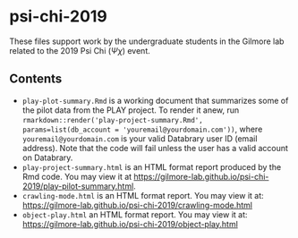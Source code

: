 # psi-chi-2019

These files support work by the undergraduate students in the Gilmore lab related to the 2019 Psi Chi ($\Psi\chi$) event.

## Contents

- `play-plot-summary.Rmd` is a working document that summarizes some of the pilot data from the PLAY project. 
To render it anew, run `rmarkdown::render('play-project-summary.Rmd', params=list(db_account = 'youremail@yourdomain.com'))`, where `youremail@yourdomain.com` is your valid Databrary user ID (email address).
Note that the code will fail unless the user has a valid account on Databrary.
- `play-project-summary.html` is an HTML format report produced by the Rmd code. You may view it at <https://gilmore-lab.github.io/psi-chi-2019/play-pilot-summary.html>.
- `crawling-mode.html` is an HTML format report. You may view it at:
<https://gilmore-lab.github.io/psi-chi-2019/crawling-mode.html>
- `object-play.html` an HTML format report. You may view it at:
<https://gilmore-lab.github.io/psi-chi-2019/object-play.html>
